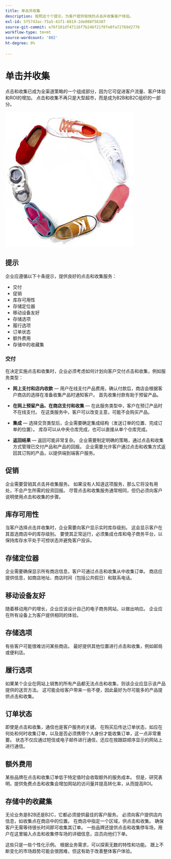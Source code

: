 ```yaml
---
title: 单击并收集
description: 按照这十个提示，为客户提供愉快的点击并收集客户体验。
exl-id: 5f5743ac-75a5-41f1-8819-2de088f56387
source-git-commit: e76f101df47116f7b246f21f0fe0fa72769d2776
workflow-type: tm+mt
source-wordcount: '802'
ht-degree: 0%

---
```


# 单击并收集

点击和收集已成为全渠道策略的一个组成部分，因为它可促进客户流量、客户体验和ROI的增加。 点击和收集不再只是大型超市，而是成为B2B和B2C组织的一部分。

![圆圈鞋](../../assets/playbooks/shoes.png)

## 提示

企业应遵循以下十条提示，提供良好的点击和收集服务：

- 交付
- 促销
- 库存可用性
- 存储定位器
- 移动设备友好
- 存储选项
- 履行选项
- 订单状态
- 额外费用
- 存储中的收藏集

### 交付

在决定实施点击和收集时，企业必须考虑如何计划向客户交付点击和收集，例如服务类型：

- **网上支付和店内收款** — 用户在线支付产品费用，确认付款后，商店会根据客户商店的选择在准备收集产品时通知客户。 首先收集付款有助于预留产品。

- **在网上预留产品、在商店支付和收集** — 在此服务类型中，客户在预订产品时不在线支付。 在这类服务中，客户可以改变主意，可能不会购买产品。

- **集成** — 选择交货类型后，企业需要确定集成结构（发送订单的位置、完成订单的位置）。 库存可以从中央仓库完成，也可以直接从单个仓库完成。

- **返回结果** — 返回可能非常复杂。 企业需要制定明确的策略，通过点击和收集方式管理已交付产品和产品的回报。 企业需要允许客户通过点击和收集方式返回其订购的产品，以提供端到端客户服务。

## 促销

企业需要营销其点击并收集服务。 如果没有人知道这项服务，那么它将没有用处，不会产生所需的投资回报。 尽管点击和收集服务通常相同，但仍必须向客户说明使用点击和收集的步骤。

## 库存可用性

当客户选择点击并收集时，企业需要向客户显示实时库存级别。 这会显示客户在其首选商店中的库存级别。 要使其正常运行，必须集成仓库和电子商务平台，以保持库存水平处于可控状态并避免客户投诉。

## 存储定位器

企业需要确保显示所有商店信息，客户可通过点击和收集从中收集订单。 商店应提供信息，如商店地址、商店时间（包括公共假日）和联系电话。

## 移动设备友好

随着移动用户的增长，企业应该设计自己的电子商务网站，以做出响应。 企业应在所有设备上为客户提供相同的体验。

## 存储选项

有些客户可能很难访问某些商店。 最好提供其他位置进行点击和收集，例如邮局或便利店。

## 履行选项

如果某个企业在网站上销售的所有产品都无法点击和收集，则该企业应显示该产品提供的送货方法。 这可能会给客户带来一些不便，因此最好为尽可能多的产品提供点击和收集。

## 订单状态

即使是点击和收集，通信也是客户服务的关键。 在购买后传达订单状态，如应在何处和何时收集订单，以及是否必须携带个人身份才能收集订单，这一点非常重要。 状态不仅应通过短信或电子邮件进行通信，还应在按跟踪顺序显示的网站上进行通信。

## 额外费用

某些品牌在点击和收集订单低于特定值时会收取额外的服务成本。 但是，研究表明，提供免费点击和收集会增加网站的访问量并提高转化率，从而提高ROI。

## 存储中的收藏集

无论业务是B2B还是B2C，它都必须提供最佳的客户服务。 必须向客户提供店内信息，如收集点在商店中的位置。 在商店中指定一个区域，供点击和收集。 确保客户无需等待很长时间即可收集其订单。 一些品牌还提供点击和收集停车场，用户在这里输入点击和收集停车场的详细信息，店员向他们下单。

这些只是一些个性化示例。 根据业务需求，可以探索无数的特性和功能。 跟上不断变化的市场趋势可能会很困难，但这有助于改善整体客户体验。
